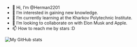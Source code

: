 - 👋 Hi, I’m @Herman2201
- 👀 I’m interested in gaining new knowledge.
- 🌱 I’m currently learning at the Kharkov Polytechnic Institute.
- 💞️ I’m looking to collaborate on with Elon Musk and Apple.
- 📫 How to reach me by stars :D

![My GitHub stats](https://github-readme-stats.vercel.app/api?username=Herman22&theme=dark&show_icons=true)

